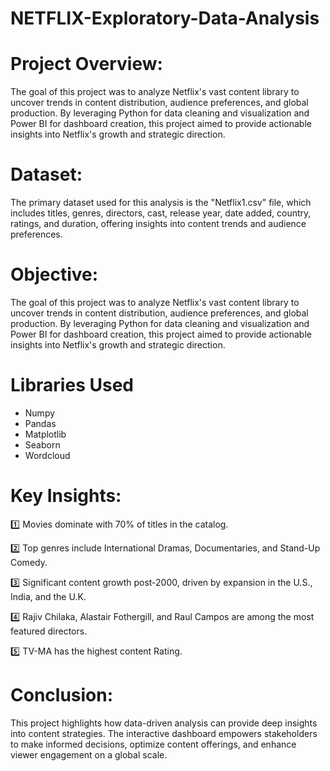 # NETFLIX-Exploratory-Data-Analysis

# Project Overview:
 The goal of this project was to analyze Netflix's vast content library to uncover trends in content distribution, audience preferences, and global production. By leveraging Python for data cleaning and visualization and Power BI for dashboard creation, this project aimed to provide actionable insights into Netflix's growth and strategic direction.

# Dataset:
 The primary dataset used for this analysis is the "Netflix1.csv" file, which includes titles, genres, directors, cast, release year, date added, country, ratings, and duration, offering insights into content trends and audience preferences.

# Objective:
The goal of this project was to analyze Netflix's vast content library to uncover trends in content distribution, audience preferences, and global production. By leveraging Python for data cleaning and visualization and Power BI for dashboard creation, this project aimed to provide actionable insights into Netflix's growth and strategic direction.

# Libraries Used
- Numpy
- Pandas 
- Matplotlib
- Seaborn
- Wordcloud


# Key Insights:
1️⃣ Movies dominate with 70% of titles in the catalog.

2️⃣ Top genres include International Dramas, Documentaries, and Stand-Up Comedy.

3️⃣ Significant content growth post-2000, driven by expansion in the U.S., India, and the U.K.

4️⃣ Rajiv Chilaka, Alastair Fothergill, and Raul Campos are among the most featured directors.

5️⃣ TV-MA has the highest content Rating.

# Conclusion:
This project highlights how data-driven analysis can provide deep insights into content strategies. The interactive dashboard empowers stakeholders to make informed decisions, optimize content offerings, and enhance viewer engagement on a global scale.
  
